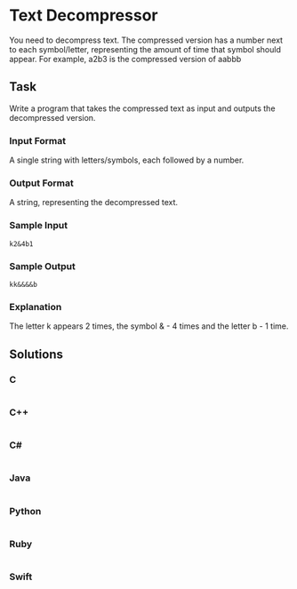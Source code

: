 # Text Decompressor
You need to decompress text. The compressed version has a number next to each symbol/letter, representing the amount of time that symbol should appear. For example, a2b3 is the compressed version of aabbb
## Task
Write a program that takes the compressed text as input and outputs the decompressed version.
### Input Format
A single string with letters/symbols, each followed by a number.
### Output Format
A string, representing the decompressed text.
### Sample Input
```
k2&4b1
```
### Sample Output
```
kk&&&&b
```
### Explanation
The letter k appears 2 times, the symbol & - 4 times and the letter b - 1 time.
## Solutions
### C
```c
```
### C++
```cpp
```
### C#
```cs
```
### Java
```java
```
### Python
```python
```
### Ruby
```ruby
```
### Swift
```swift
```